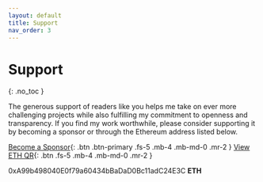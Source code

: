 ```yaml
---
layout: default
title: Support
nav_order: 3
---
```


# Support
{: .no_toc }

The generous support of readers like you helps me take on ever more challenging projects while also fulfilling my commitment to openness and transparency. If you find my work worthwhile, please consider supporting it by becoming a sponsor or through the Ethereum address listed below.

[Become a Sponsor](https://github.com/sponsors/paulbricman){: .btn .btn-primary .fs-5 .mb-4 .mb-md-0 .mr-2 } [View ETH QR](../../assets/images/qr-eth-small.png){: .btn .fs-5 .mb-4 .mb-md-0 .mr-2 }

0xA99b498040E0f79a60434bBaDaD0Bc11adC24E3C **ETH**